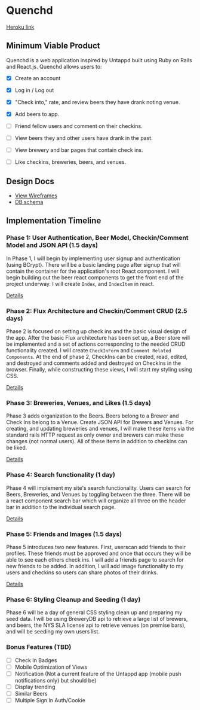 # Quenchd

[Heroku link][heroku]

[heroku]: http://www.herokuapp.com

## Minimum Viable Product

Quenchd is a web application inspired by Untappd built using Ruby on Rails and React.js.  Quenchd allows users to:


<!-- This is a Markdown checklist. Use it to keep track of your progress! -->

- [x] Create an account
- [x] Log in / Log out
- [x] "Check into," rate, and review beers they have drank noting venue.
- [x] Add beers to app.
- [ ] Friend fellow users and comment on their checkins.
- [ ] View beers they and other users have drank in the past.
- [ ] View brewery and bar pages that contain check ins.
- [ ] Like checkins, breweries, beers, and venues.



## Design Docs
* [View Wireframes][view]
* [DB schema][schema]

[view]: ./docs/views.md
[schema]: ./docs/schema.md

## Implementation Timeline

### Phase 1: User Authentication, Beer Model, Checkin/Comment Model and JSON API (1.5 days)

In Phase 1, I will begin by implementing user signup and authentication (using
BCrypt). There will be a basic landing page after signup that will contain the
container for the application's root React component. I will begin building out the beer react components to get the front end of the project underway. I will create `Index`, and `IndexItem` in react.

[Details][phase-one]

### Phase 2: Flux Architecture and Checkin/Comment CRUD (2.5 days)

Phase 2 is focused on setting up check ins and the basic visual design of the app. After the basic Flux architecture has been set up, a Beer store will be implemented and a set of actions corresponding to the needed CRUD functionality created. I will create `CheckInForm` and `Comment Related Components`.  At the end of phase 2, CheckIns can be created, read, edited, and destroyed and comments added and destroyed on CheckIns in the browser. Finally, while constructing these views, I will start my styling using CSS.

[Details][phase-two]

### Phase 3: Breweries, Venues, and Likes (1.5 days)

Phase 3 adds organization to the Beers. Beers belong to a Brewer and Check Ins
belong to a Venue. Create JSON API for Brewers and Venues. For creating, and
updating breweries and venues, I will make these items via the standard rails
HTTP request as only owner and brewers can make these changes (not normal
  users). All of these items in addition to checkins can be liked.

[Details][phase-three]

### Phase 4: Search functionality (1 day)

Phase 4 will implement my site's search functionality.  Users can search for
Beers, Breweries, and Venues by toggling between the three.  There will be a
react component search bar which will organize all three on the header bar in
addition to the individual search page.

[Details][phase-four]

### Phase 5: Friends and Images (1.5 days)

Phase 5 introduces two new features. First, userscan add friends to their
profiles. These friends must be approved and once that occurs they will be able
to see each others check ins.  I will add a friends page to search for new
friends to be added. In addition, I will add image functionality to my users and
checkins so users can share photos of their drinks.

[Details][phase-five]

### Phase 6: Styling Cleanup and Seeding (1 day)

Phase 6 will be a day of general CSS styling clean up and preparing my seed data.  I will be using BreweryDB api to retrieve a large list of brewers, and beers, the NYS SLA license api to retrieve venues (on premise bars), and will be seeding my own users list.

### Bonus Features (TBD)
- [ ] Check In Badges
- [ ] Mobile Optimization of Views
- [ ] Notification (Not a current feature of the Untappd app (mobile push notifications only) but should be)
- [ ] Display trending
- [ ] Similar Beers
- [ ] Multiple Sign In Auth/Cookie

[phase-one]: ./docs/phases/phase1.md
[phase-two]: ./docs/phases/phase2.md
[phase-three]: ./docs/phases/phase3.md
[phase-four]: ./docs/phases/phase4.md
[phase-five]: ./docs/phases/phase5.md
